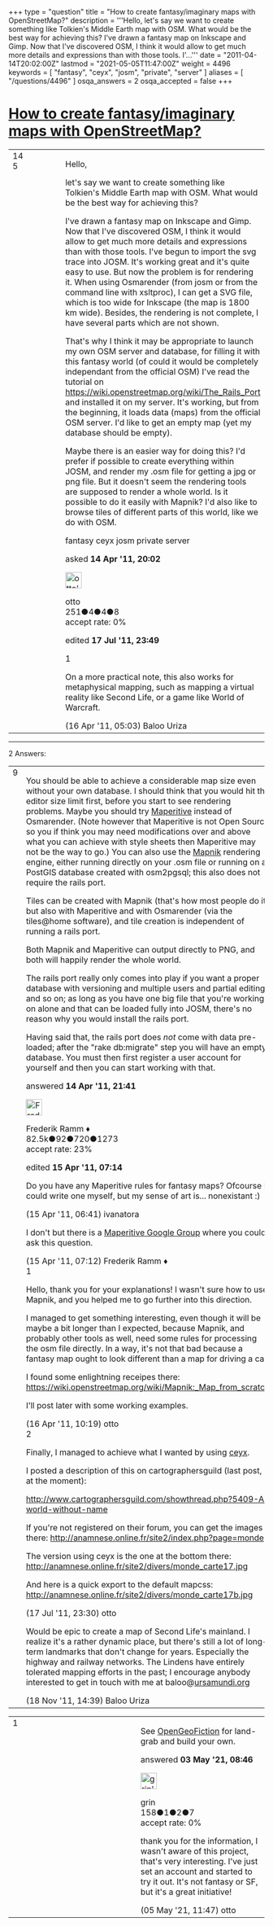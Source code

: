 +++
type = "question"
title = "How to create fantasy/imaginary maps with OpenStreetMap?"
description = '''Hello, let&#x27;s say we want to create something like Tolkien&#x27;s Middle Earth map with OSM. What would be the best way for achieving this? I&#x27;ve drawn a fantasy map on Inkscape and Gimp. Now that I&#x27;ve discovered OSM, I think it would allow to get much more details and expressions than with those tools. I&#x27;...'''
date = "2011-04-14T20:02:00Z"
lastmod = "2021-05-05T11:47:00Z"
weight = 4496
keywords = [ "fantasy", "ceyx", "josm", "private", "server" ]
aliases = [ "/questions/4496" ]
osqa_answers = 2
osqa_accepted = false
+++

<div class="headNormal">

# [How to create fantasy/imaginary maps with OpenStreetMap?](/questions/4496/how-to-create-fantasyimaginary-maps-with-openstreetmap)

</div>

<div id="main-body">

<div id="askform">

<table id="question-table" style="width:100%;">
<colgroup>
<col style="width: 50%" />
<col style="width: 50%" />
</colgroup>
<tbody>
<tr>
<td style="width: 30px; vertical-align: top"><div class="vote-buttons">
<span id="post-4496-upvote" class="ajax-command post-vote up" rel="nofollow" title="I like this post (click again to cancel)"> </span>
<div id="post-4496-score" class="post-score" title="current number of votes">
14
</div>
<span id="post-4496-downvote" class="ajax-command post-vote down" rel="nofollow" title="I dont like this post (click again to cancel)"> </span> <span id="favorite-mark" class="ajax-command favorite-mark" rel="nofollow" title="mark/unmark this question as favorite (click again to cancel)"> </span>
<div id="favorite-count" class="favorite-count">
5
</div>
</div></td>
<td><div id="item-right">
<div class="question-body">
<p>Hello,</p>
<p>let's say we want to create something like Tolkien's Middle Earth map with OSM. What would be the best way for achieving this?</p>
<p>I've drawn a fantasy map on Inkscape and Gimp. Now that I've discovered OSM, I think it would allow to get much more details and expressions than with those tools. I've begun to import the svg trace into JOSM. It's working great and it's quite easy to use. But now the problem is for rendering it. When using Osmarender (from josm or from the command line with xsltproc), I can get a SVG file, which is too wide for Inkscape (the map is 1800 km wide). Besides, the rendering is not complete, I have several parts which are not shown.</p>
<p>That's why I think it may be appropriate to launch my own OSM server and database, for filling it with this fantasy world (of could it would be completely independant from the official OSM) I've read the tutorial on <a href="https://wiki.openstreetmap.org/wiki/The_Rails_Port">https://wiki.openstreetmap.org/wiki/The_Rails_Port</a> and installed it on my server. It's working, but from the beginning, it loads data (maps) from the official OSM server. I'd like to get an empty map (yet my database should be empty).</p>
<p>Maybe there is an easier way for doing this? I'd prefer if possible to create everything within JOSM, and render my .osm file for getting a jpg or png file. But it doesn't seem the rendering tools are supposed to render a whole world. Is it possible to do it easily with Mapnik? I'd also like to browse tiles of different parts of this world, like we do with OSM.</p>
</div>
<div id="question-tags" class="tags-container tags">
<span class="post-tag tag-link-fantasy" rel="tag" title="see questions tagged &#39;fantasy&#39;">fantasy</span> <span class="post-tag tag-link-ceyx" rel="tag" title="see questions tagged &#39;ceyx&#39;">ceyx</span> <span class="post-tag tag-link-josm" rel="tag" title="see questions tagged &#39;josm&#39;">josm</span> <span class="post-tag tag-link-private" rel="tag" title="see questions tagged &#39;private&#39;">private</span> <span class="post-tag tag-link-server" rel="tag" title="see questions tagged &#39;server&#39;">server</span>
</div>
<div id="question-controls" class="post-controls">
&#10;</div>
<div class="post-update-info-container">
<div class="post-update-info post-update-info-user">
<p>asked <strong>14 Apr '11, 20:02</strong></p>
<img src="https://secure.gravatar.com/avatar/71d339cacc167d5b3fef9344badd74e5?s=32&amp;d=identicon&amp;r=g" class="gravatar" width="32" height="32" alt="otto&#39;s gravatar image" />
<p><span>otto</span><br />
<span class="score" title="251 reputation points">251</span><span title="4 badges"><span class="badge1">●</span><span class="badgecount">4</span></span><span title="4 badges"><span class="silver">●</span><span class="badgecount">4</span></span><span title="8 badges"><span class="bronze">●</span><span class="badgecount">8</span></span><br />
<span class="accept_rate" title="Rate of the user&#39;s accepted answers">accept rate:</span> <span title="otto has no accepted answers">0%</span></p>
</div>
<div class="post-update-info post-update-info-edited">
<p><span> edited <strong>17 Jul '11, 23:49</strong> </span></p>
</div>
</div>
<div id="comments-container-4496" class="comments-container">
<span id="4543"></span>
<div id="comment-4543" class="comment">
<div id="post-4543-score" class="comment-score">
1
</div>
<div class="comment-text">
<p>On a more practical note, this also works for metaphysical mapping, such as mapping a virtual reality like Second Life, or a game like World of Warcraft.</p>
</div>
<div id="comment-4543-info" class="comment-info">
<span class="comment-age">(16 Apr '11, 05:03)</span> <span class="comment-user userinfo">Baloo Uriza</span>
</div>
</div>
</div>
<div id="comment-tools-4496" class="comment-tools">
&#10;</div>
<div class="clear">
&#10;</div>
<div id="comment-4496-form-container" class="comment-form-container">
&#10;</div>
<div class="clear">
&#10;</div>
</div></td>
</tr>
</tbody>
</table>

------------------------------------------------------------------------

<div class="tabBar">

<span id="sort-top"></span>

<div class="headQuestions">

2 Answers:

</div>

</div>

<span id="4505"></span>

<div id="answer-container-4505" class="answer">

<table style="width:100%;">
<colgroup>
<col style="width: 50%" />
<col style="width: 50%" />
</colgroup>
<tbody>
<tr>
<td style="width: 30px; vertical-align: top"><div class="vote-buttons">
<span id="post-4505-upvote" class="ajax-command post-vote up" rel="nofollow" title="I like this post (click again to cancel)"> </span>
<div id="post-4505-score" class="post-score" title="current number of votes">
9
</div>
<span id="post-4505-downvote" class="ajax-command post-vote down" rel="nofollow" title="I dont like this post (click again to cancel)"> </span>
</div></td>
<td><div class="item-right">
<div class="answer-body">
<p>You should be able to achieve a considerable map size even without your own database. I should think that you would hit the editor size limit first, before you start to see rendering problems. Maybe you should try <a href="https://wiki.openstreetmap.org/wiki/Maperitive">Maperitive</a> instead of Osmarender. (Note however that Maperitive is not Open Source so you if think you may need modifications over and above what you can achieve with style sheets then Maperitive may not be the way to go.) You can also use the <a href="https://wiki.openstreetmap.org/wiki/Mapnik">Mapnik</a> rendering engine, either running directly on your .osm file or running on a PostGIS database created with osm2pgsql; this also does not require the rails port.</p>
<p>Tiles can be created with Mapnik (that's how most people do it) but also with Maperitive and with Osmarender (via the tiles@home software), and tile creation is independent of running a rails port.</p>
<p>Both Mapnik and Maperitive can output directly to PNG, and both will happily render the whole world.</p>
<p>The rails port really only comes into play if you want a proper database with versioning and multiple users and partial editing and so on; as long as you have one big file that you're working on alone and that can be loaded fully into JOSM, there's no reason why you would install the rails port.</p>
<p>Having said that, the rails port does <em>not</em> come with data pre-loaded; after the "rake db:migrate" step you will have an empty database. You must then first register a user account for yourself and then you can start working with that.</p>
</div>
<div class="answer-controls post-controls">
&#10;</div>
<div class="post-update-info-container">
<div class="post-update-info post-update-info-user">
<p>answered <strong>14 Apr '11, 21:41</strong></p>
<img src="https://secure.gravatar.com/avatar/a2b38d937e70ab39d895d17da0dd1ba4?s=32&amp;d=identicon&amp;r=g" class="gravatar" width="32" height="32" alt="Frederik%20Ramm&#39;s gravatar image" />
<p><span>Frederik Ramm ♦</span><br />
<span class="score" title="82494 reputation points"><span>82.5k</span></span><span title="92 badges"><span class="badge1">●</span><span class="badgecount">92</span></span><span title="720 badges"><span class="silver">●</span><span class="badgecount">720</span></span><span title="1273 badges"><span class="bronze">●</span><span class="badgecount">1273</span></span><br />
<span class="accept_rate" title="Rate of the user&#39;s accepted answers">accept rate:</span> <span title="Frederik Ramm has 417 accepted answers">23%</span></p>
</div>
<div class="post-update-info post-update-info-edited">
<p><span> edited <strong>15 Apr '11, 07:14</strong> </span></p>
</div>
</div>
<div id="comments-container-4505" class="comments-container">
<span id="4520"></span>
<div id="comment-4520" class="comment">
<div id="post-4520-score" class="comment-score">
&#10;</div>
<div class="comment-text">
<p>Do you have any Maperitive rules for fantasy maps? Ofcourse I could write one myself, but my sense of art is... nonexistant :)</p>
</div>
<div id="comment-4520-info" class="comment-info">
<span class="comment-age">(15 Apr '11, 06:41)</span> <span class="comment-user userinfo">ivanatora</span>
</div>
</div>
<span id="4521"></span>
<div id="comment-4521" class="comment">
<div id="post-4521-score" class="comment-score">
&#10;</div>
<div class="comment-text">
<p>I don't but there is a <a href="http://groups.google.com/group/maperitive">Maperitive Google Group</a> where you could ask this question.</p>
</div>
<div id="comment-4521-info" class="comment-info">
<span class="comment-age">(15 Apr '11, 07:12)</span> <span class="comment-user userinfo">Frederik Ramm ♦</span>
</div>
</div>
<span id="4547"></span>
<div id="comment-4547" class="comment">
<div id="post-4547-score" class="comment-score">
1
</div>
<div class="comment-text">
<p>Hello, thank you for your explanations! I wasn't sure how to use Mapnik, and you helped me to go further into this direction.</p>
<p>I managed to get something interesting, even though it will be maybe a bit longer than I expected, because Mapnik, and probably other tools as well, need some rules for processing the osm file directly. In a way, it's not that bad because a fantasy map ought to look different than a map for driving a car.</p>
<p>I found some enlightning receipes there: <a href="https://wiki.openstreetmap.org/wiki/Mapnik:_Map_from_scratch">https://wiki.openstreetmap.org/wiki/Mapnik:_Map_from_scratch</a></p>
<p>I'll post later with some working examples.</p>
</div>
<div id="comment-4547-info" class="comment-info">
<span class="comment-age">(16 Apr '11, 10:19)</span> <span class="comment-user userinfo">otto</span>
</div>
</div>
<span id="6381"></span>
<div id="comment-6381" class="comment">
<div id="post-6381-score" class="comment-score">
2
</div>
<div class="comment-text">
<p>Finally, I managed to achieve what I wanted by using <a href="https://wiki.openstreetmap.org/wiki/Ceyx">ceyx</a>.</p>
<p>I posted a description of this on cartographersguild (last post, at the moment):</p>
<p><a href="http://www.cartographersguild.com/showthread.php?5409-A-world-without-name">http://www.cartographersguild.com/showthread.php?5409-A-world-without-name</a></p>
<p>If you're not registered on their forum, you can get the images there: <a href="http://anamnese.online.fr/site2/index.php?page=monde">http://anamnese.online.fr/site2/index.php?page=monde</a></p>
<p>The version using ceyx is the one at the bottom there: <a href="http://anamnese.online.fr/site2/divers/monde_carte17.jpg">http://anamnese.online.fr/site2/divers/monde_carte17.jpg</a></p>
<p>And here is a quick export to the default mapcss: <a href="http://anamnese.online.fr/site2/divers/monde_carte17b.jpg">http://anamnese.online.fr/site2/divers/monde_carte17b.jpg</a></p>
</div>
<div id="comment-6381-info" class="comment-info">
<span class="comment-age">(17 Jul '11, 23:30)</span> <span class="comment-user userinfo">otto</span>
</div>
</div>
<span id="9114"></span>
<div id="comment-9114" class="comment">
<div id="post-9114-score" class="comment-score">
&#10;</div>
<div class="comment-text">
<p>Would be epic to create a map of Second Life's mainland. I realize it's a rather dynamic place, but there's still a lot of long-term landmarks that don't change for years. Especially the highway and railway networks. The Lindens have entirely tolerated mapping efforts in the past; I encourage anybody interested to get in touch with me at baloo@<a href="http://ursamundi.org">ursamundi.org</a></p>
</div>
<div id="comment-9114-info" class="comment-info">
<span class="comment-age">(18 Nov '11, 14:39)</span> <span class="comment-user userinfo">Baloo Uriza</span>
</div>
</div>
</div>
<div id="comment-tools-4505" class="comment-tools">
&#10;</div>
<div class="clear">
&#10;</div>
<div id="comment-4505-form-container" class="comment-form-container">
&#10;</div>
<div class="clear">
&#10;</div>
</div></td>
</tr>
</tbody>
</table>

</div>

<span id="79976"></span>

<div id="answer-container-79976" class="answer">

<table style="width:100%;">
<colgroup>
<col style="width: 50%" />
<col style="width: 50%" />
</colgroup>
<tbody>
<tr>
<td style="width: 30px; vertical-align: top"><div class="vote-buttons">
<span id="post-79976-upvote" class="ajax-command post-vote up" rel="nofollow" title="I like this post (click again to cancel)"> </span>
<div id="post-79976-score" class="post-score" title="current number of votes">
1
</div>
<span id="post-79976-downvote" class="ajax-command post-vote down" rel="nofollow" title="I dont like this post (click again to cancel)"> </span>
</div></td>
<td><div class="item-right">
<div class="answer-body">
<p>See <a href="https://opengeofiction.net/">OpenGeoFiction</a> for land-grab and build your own.</p>
</div>
<div class="answer-controls post-controls">
&#10;</div>
<div class="post-update-info-container">
<div class="post-update-info post-update-info-user">
<p>answered <strong>03 May '21, 08:46</strong></p>
<img src="https://secure.gravatar.com/avatar/543f907c30de5772ec0625b82264c188?s=32&amp;d=identicon&amp;r=g" class="gravatar" width="32" height="32" alt="grin&#39;s gravatar image" />
<p><span>grin</span><br />
<span class="score" title="158 reputation points">158</span><span title="1 badges"><span class="badge1">●</span><span class="badgecount">1</span></span><span title="2 badges"><span class="silver">●</span><span class="badgecount">2</span></span><span title="7 badges"><span class="bronze">●</span><span class="badgecount">7</span></span><br />
<span class="accept_rate" title="Rate of the user&#39;s accepted answers">accept rate:</span> <span title="grin has no accepted answers">0%</span></p>
</div>
</div>
<div id="comments-container-79976" class="comments-container">
<span id="80003"></span>
<div id="comment-80003" class="comment">
<div id="post-80003-score" class="comment-score">
&#10;</div>
<div class="comment-text">
<p>thank you for the information, I wasn't aware of this project, that's very interesting. I've just set an account and started to try it out. It's not fantasy or SF, but it's a great initiative!</p>
</div>
<div id="comment-80003-info" class="comment-info">
<span class="comment-age">(05 May '21, 11:47)</span> <span class="comment-user userinfo">otto</span>
</div>
</div>
</div>
<div id="comment-tools-79976" class="comment-tools">
&#10;</div>
<div class="clear">
&#10;</div>
<div id="comment-79976-form-container" class="comment-form-container">
&#10;</div>
<div class="clear">
&#10;</div>
</div></td>
</tr>
</tbody>
</table>

</div>

<div class="paginator-container-left">

</div>

</div>

</div>

